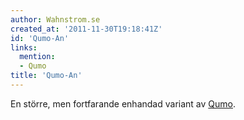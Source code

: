 ```yaml
---
author: Wahnstrom.se
created_at: '2011-11-30T19:18:41Z'
id: 'Qumo-An'
links:
  mention:
  - Qumo
title: 'Qumo-An'
---
```


En större, men fortfarande enhandad variant av [Qumo].

  [Qumo]: Qumo